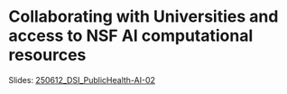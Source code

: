 # Collaborating with Universities and access to NSF AI computational resources

Slides: [250612_DSI_PublicHealth-AI-02](https://docs.google.com/presentation/d/1WHmqPjGQ4T4GKD7M7qhPYeEksoo2KCI9upSKRmr9Ryg/edit?slide=id.g366c3a0f07d_1_126#slide=id.g366c3a0f07d_1_126)